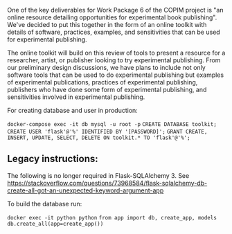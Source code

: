 One of the key deliverables for Work Package 6 of the COPIM project is "an online resource detailing opportunities for experimental book publishing". We've decided to put this together in the form of an online toolkit with details of software, practices, examples, and sensitivities that can be used for experimental publishing.

The online toolkit will build on this review of tools to present a resource for a researcher, artist, or publisher looking to try experimental publishing. From our preliminary design discussions, we have plans to include not only software tools that can be used to do experimental publishing but examples of experimental publications, practices of experimental publishing, publishers who have done some form of experimental publishing, and sensitivities involved in experimental publishing.

For creating database and user in production:

`docker-compose exec -it db mysql -u root -p`
`CREATE DATABASE toolkit;`
`CREATE USER 'flask'@'%' IDENTIFIED BY '[PASSWORD]';`
`GRANT CREATE, INSERT, UPDATE, SELECT, DELETE ON toolkit.* TO 'flask'@'%';`

## Legacy instructions:

The following is no longer required in Flask-SQLAlchemy 3. See https://stackoverflow.com/questions/73968584/flask-sqlalchemy-db-create-all-got-an-unexpected-keyword-argument-app

To build the database run:

`docker exec -it python python`
`from app import db, create_app, models`
`db.create_all(app=create_app())`
